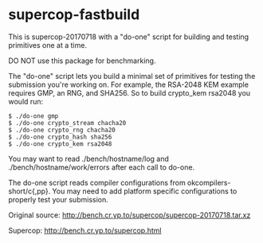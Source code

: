 supercop-fastbuild
==================

This is supercop-20170718 with a "do-one" script for building and
testing primitives one at a time.

DO NOT use this package for benchmarking.

The "do-one" script lets you build a minimal set of primitives for
testing the submission you're working on. For example, the RSA-2048 KEM
example requires GMP, an RNG, and SHA256. So to build crypto_kem rsa2048
you would run:

    $ ./do-one gmp
    $ ./do-one crypto_stream chacha20
    $ ./do-one crypto_rng chacha20
    $ ./do-one crypto_hash sha256
    $ ./do-one crypto_kem rsa2048

You may want to read ./bench/hostname/log and ./bench/hostname/work/errors
after each call to do-one.

The do-one script reads compiler configurations from okcompilers-short/c{,pp}.
You may need to add platform specific configurations to properly test your
submission.

Original source: http://bench.cr.yp.to/supercop/supercop-20170718.tar.xz

Supercop: http://bench.cr.yp.to/supercop.html
